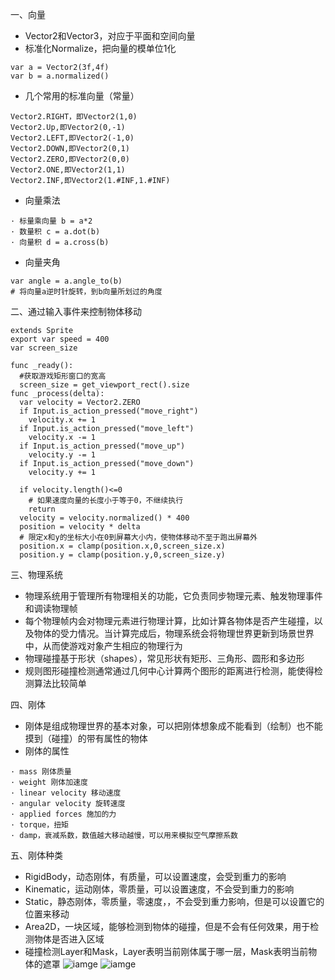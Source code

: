 一、向量
- Vector2和Vector3，对应于平面和空间向量
- 标准化Normalize，把向量的模单位1化
```
var a = Vector2(3f,4f)
var b = a.normalized()
```
- 几个常用的标准向量（常量）
```
Vector2.RIGHT，即Vector2(1,0)
Vector2.Up,即Vector2(0,-1)
Vector2.LEFT,即Vector2(-1,0)
Vector2.DOWN,即Vector2(0,1)
Vector2.ZERO,即Vector2(0,0)
Vector2.ONE,即Vector2(1,1)
Vector2.INF,即Vector2(1.#INF,1.#INF)
```
- 向量乘法
```
· 标量乘向量 b = a*2
· 数量积 c = a.dot(b)
· 向量积 d = a.cross(b)
```
- 向量夹角
```
var angle = a.angle_to(b)
# 将向量a逆时针旋转，到b向量所划过的角度
```
二、通过输入事件来控制物体移动
```Godot
extends Sprite
export var speed = 400
var screen_size

func _ready():
  #获取游戏矩形窗口的宽高
  screen_size = get_viewport_rect().size
func _process(delta):
  var velocity = Vector2.ZERO
  if Input.is_action_pressed("move_right")
    velocity.x += 1
  if Input.is_action_pressed("move_left")
    velocity.x -= 1
  if Input.is_action_pressed("move_up")
    velocity.y -= 1
  if Input.is_action_pressed("move_down")
    velocity.y += 1
  
  if velocity.length()<=0
    # 如果速度向量的长度小于等于0，不继续执行
    return
  velocity = velocity.normalized() * 400
  position = velocity * delta
  # 限定x和y的坐标大小在0到屏幕大小内，使物体移动不至于跑出屏幕外
  position.x = clamp(position.x,0,screen_size.x)
  position.y = clamp(position.y,0,screen_size.y)
```
三、物理系统
- 物理系统用于管理所有物理相关的功能，它负责同步物理元素、触发物理事件和调读物理帧
- 每个物理帧内会对物理元素进行物理计算，比如计算各物体是否产生碰撞，以及物体的受力情况。当计算完成后，物理系统会将物理世界更新到场景世界中，从而使游戏对象产生相应的物理行为
- 物理碰撞基于形状（shapes），常见形状有矩形、三角形、圆形和多边形
- 规则图形碰撞检测通常通过几何中心计算两个图形的距离进行检测，能使得检测算法比较简单

四、刚体
- 刚体是组成物理世界的基本对象，可以把刚体想象成不能看到（绘制）也不能摸到（碰撞）的带有属性的物体
- 刚体的属性
```
· mass 刚体质量
· weight 刚体加速度
· linear velocity 移动速度
· angular velocity 旋转速度
· applied forces 施加的力
· torque，扭矩 
· damp，衰减系数，数值越大移动越慢，可以用来模拟空气摩擦系数
```
五、刚体种类
- RigidBody，动态刚体，有质量，可以设置速度，会受到重力的影响
- Kinematic，运动刚体，零质量，可以设置速度，不会受到重力的影响
- Static，静态刚体，零质量，零速度，，不会受到重力影响，但是可以设置它的位置来移动
- Area2D，一块区域，能够检测到物体的碰撞，但是不会有任何效果，用于检测物体是否进入区域
- 碰撞检测Layer和Mask，Layer表明当前刚体属于哪一层，Mask表明当前物体的遮罩
![iamge](https://github.com/dameion-wang/Godot-learningBlog/blob/main/IMAG/collision-9.jpg)
![iamge](https://github.com/dameion-wang/Godot-learningBlog/blob/main/IMAG/collision-10.jpg)
